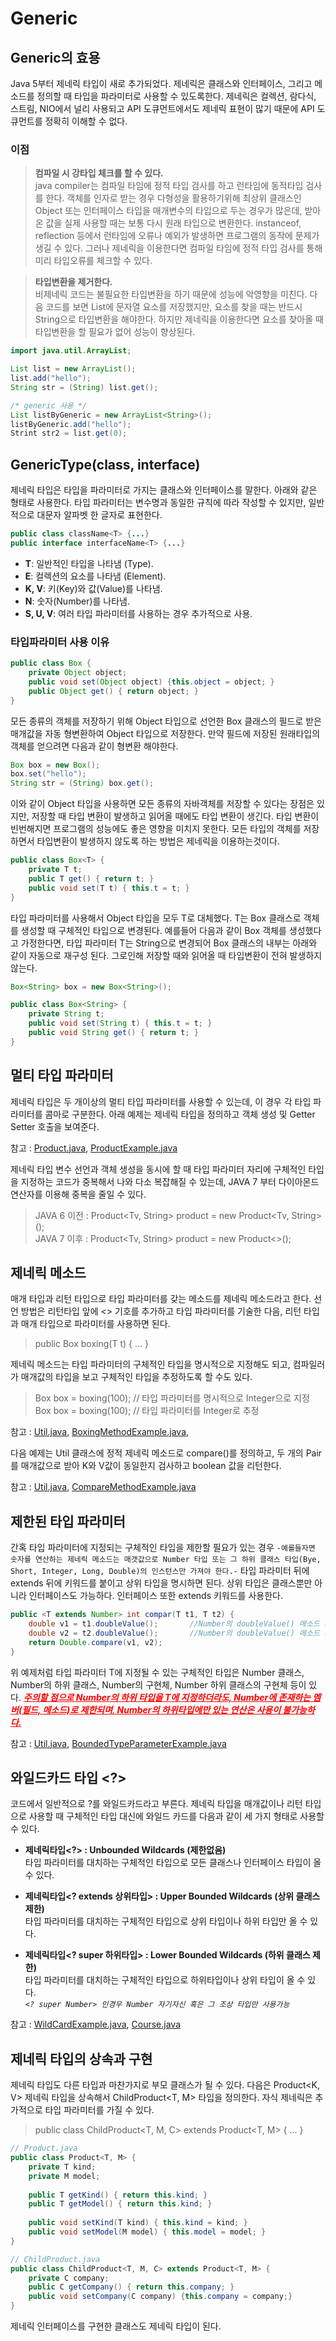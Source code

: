 # Generic
## Generic의 효용
Java 5부터 제네릭 타입이 새로 추가되었다. 제네릭은 클래스와 인터페이스, 그리고 메소드를 정의할 때 타입을 파라미터로 사용할 수 있도록한다. 제네릭은 컬렉션, 람다식, 스트림, NIO에서 널리 사용되고 API 도큐먼트에서도 제네릭 표현이 많기 때문에 API 도큐먼트를 정확히 이해할 수 없다.

### 이점

> **컴파일 시 강타입 체크를 할 수 있다.**  
> java compiler는 컴파일 타임에 정적 타입 검사를 하고 런타임에 동적타입 검사를 한다. 객체를 인자로 받는 경우 다형성을 활용하기위해 최상위 클래스인 Object 또는 인터페이스 타입을 매개변수의 타입으로 두는 경우가 많은데, 받아온 값을 실제 사용할 때는 보통 다시 원래 타입으로 변환한다. instanceof, reflection 등에서 런타임에 오류나 예외가 발생하면 프로그램의 동작에 문제가 생길 수 있다. 그러나 제네릭을 이용한다면 컴파일 타임에 정적 타입 검사를 통해 미리 타입오류를 체크할 수 있다.

> **타입변환을 제거한다.**  
> 비제네릭 코드는 불필요한 타입변환을 하기 때문에 성능에 악영향을 미친다. 다음 코드를 보면 List에 문자열 요소를 저장했지만, 요소를 찾을 때는 반드시 String으로 타입변환을 해야한다. 하지만 제네릭을 이용한다면 요소를 찾아올 때 타입변환을 할 필요가 없어 성능이 향상된다.

```java
import java.util.ArrayList;

List list = new ArrayList();
list.add("hello");
String str = (String) list.get();

/* generic 사용 */
List listByGeneric = new ArrayList<String>();
listByGeneric.add("hello");
Strint str2 = list.get(0);
```

## GenericType(class<T>, interface<T>)
제네릭 타입은 타입을 파라미터로 가지는 클래스와 인터페이스를 말한다. 아래와 같은 형태로 사용한다. 타입 파라미터는 변수명과 동일한 규칙에 따라 작성할 수 있지만, 일반적으로 대문자 알파벳 한 글자로 표현한다.
```java
public class className<T> {...}
public interface interfaceName<T> {...}
```
- **T**: 일반적인 타입을 나타냄 (Type).
- **E**: 컬렉션의 요소를 나타냄 (Element).
- **K, V**: 키(Key)와 값(Value)를 나타냄.
- **N**: 숫자(Number)를 나타냄.
- **S, U, V**: 여러 타입 파라미터를 사용하는 경우 추가적으로 사용.

### 타입파라미터 사용 이유
```java
public class Box {
    private Object object;
    public void set(Object object) {this.object = object; }
    public Object get() { return object; }
}
```
모든 종류의 객체를 저장하기 위해 Object 타입으로 선언한 Box 클래스의 필드로 받은 매개값을 자동 형변환하여 Object 타입으로 저장한다. 만약 필드에 저장된 원래타입의 객체를 얻으려면 다음과 같이 형변환 해야한다.  
```java
Box box = new Box();
box.set("hello");                  
String str = (String) box.get();
```
이와 같이 Object 타입을 사용하면 모든 종류의 자바객체를 저장할 수 있다는 장점은 있지만, 저장할 때 타입 변환이 발생하고 읽어올 때에도 타입 변환이 생긴다. 타입 변환이 빈번해지면 프로그램의 성능에도 좋은 영향을 미치지 못한다. 모든 타입의 객체를 저장하면서 타입변환이 발생하지 않도록 하는 방법은 제네릭을 이용하는것이다.
```java
public class Box<T> {
    private T t;
    public T get() { return t; }
    public void set(T t) { this.t = t; }
}
```
타입 파라미터를 사용해서 Object 타입을 모두 T로 대체했다. T는 Box 클래스로 객체를 생성할 때 구체적인 타입으로 변경된다. 예를들어 다음과 같이 Box 객체를 생성했다고 가정한다면, 타입 파라미터 T는 String으로 변경되어 Box 클래스의 내부는 아래와 같이 자동으로 재구성 된다. 그로인해 저장할 때와 읽어올 때 타입변환이 전혀 발생하지 않는다.
```java
Box<String> box = new Box<String>();

public class Box<String> {
    private String t;
    public void set(String t) { this.t = t; }
    public void String get() { return t; }
}
```

## 멀티 타입 파라미터
제네릭 타입은 두 개이상의 멀티 타입 파라미터를 사용할 수 있는데, 이 경우 각 타입 파라미터를 콤마로 구분한다. 아래 예제는 제네릭 타입을 정의하고 객체 생성 및 Getter Setter 호출을 보여준다.

참고 : [Product.java](./multiTypeParameter/Product.java), [ProductExample.java](./multiTypeParameter/ProductExample.java)

제네릭 타입 변수 선언과 객체 생성을 동시에 할 때 타입 파라미터 자리에 구체적인 타입을 지정하는 코드가 중복해서 나와 다소 복잡해질 수 있는데, JAVA 7 부터 다이아몬드 연산자를 이용해 중복을 줄일 수 있다.
> JAVA 6 이전 : Product<Tv, String> product = new Product<Tv, String>();  
> JAVA 7 이후 : Product<Tv, String> product = new Product<>();

## 제네릭 메소드
매개 타입과 리턴 타입으로 타입 파라미터를 갖는 메소드를 제네릭 메소드라고 한다. 선언 방법은 리턴타입 앞에 <> 기호를 추가하고 타입 파라미터를 기술한 다음, 리턴 타입과 매개 타입으로 파라미터를 사용하면 된다.
> public <T> Box boxing(T t) { ... }

제네릭 메소드는 타입 파라미터의 구체적인 타입을 명시적으로 지정해도 되고, 컴파일러가 매개값의 타입을 보고 구체적인 타입을 추정하도록 할 수도 있다.  
> Box<Integer> box = <Integer>boxing(100);      // 타입 파라미터를 명시적으로 Integer으로 지정  
> Box<Integer> box = boxing(100);               // 타입 파라미터를 Integer로 추정

참고 : [Util.java](./genericMethod/Util.java), [BoxingMethodExample.java](./genericMethod/BoxingMethodExample.java), 

다음 예제는 Util 클래스에 정적 제네릭 메소드로 compare()를 정의하고, 두 개의 Pair를 매개값으로 받아 K와 V값이 동일한지 검사하고 boolean 값을 리턴한다.

참고 : [Util.java](./genericMethod/Util.java), [CompareMethodExample.java](./genericMethod/CompareMethodExample.java)

## 제한된 타입 파라미터
간혹 타입 파라미터에 지정되는 구체적인 타입을 제한할 필요가 있는 경우 `-예를들자면 숫자를 연산하는 제네릭 메소드는 매갯값으로 Number 타입 또는 그 하위 클래스 타입(Bye, Short, Integer, Long, Double)의 인스턴스만 가져야 한다.-` 타입 파라미터 뒤에 extends 뒤에 키워드를 붙이고 상위 타입을 명시하면 된다. 상위 타입은 클래스뿐만 아니라 인터페이스도 가능하다. 인터페이스 또한 extends 키워드를 사용한다.  

```java
public <T extends Number> int compar(T t1, T t2) {
    double v1 = t1.doubleValue();       //Number의 doubleValue() 메소드 사용
    double v2 = t2.doubleValue();       //Number의 doubleValue() 메소드 사용
    return Double.compare(v1, v2);
}
```
위 예제처럼 타입 파라미터 T에 지정될 수 있는 구체적인 타입은 Number 클래스, Number의 하위 클래스, Number의 구현체, Number 하위 클래스의 구현체 등이 있다. <u style="color:red">***주의할 점으로 Number의 하위 타입을 T에 지정하더라도, Number에 존재하는 멤버(필드, 메소드)로 제한되며, Number의 하위타입에만 있는 연산은 사용이 불가능하다.***</u>

참고 : [Util.java](./boundedTypeParameter/Util.java), [BoundedTypeParameterExample.java](./boundedTypeParameter/BoundedTypeParameterExample.java)

## 와일드카드 타입 <?>
코드에서 일반적으로 ?를 와일드카드라고 부른다. 제네릭 타입을 매개값이나 리턴 타입으로 사용할 때 구체적인 타입 대신에 와일드 카드를 다음과 같이 세 가지 형태로 사용할 수 있다.  
- **제네릭타입<?> : Unbounded Wildcards (제한없음)**  
타입 파라미터를 대치하는 구체적인 타입으로 모든 클래스나 인터페이스 타입이 올 수 있다.  


- **제네릭타입<? extends 상위타입> : Upper Bounded Wildcards (상위 클래스 제한)**  
타입 파라미터를 대치하는 구체적인 타입으로 상위 타입이나 하위 타입만 올 수 있다.


- **제네릭타입<? super 하위타입> : Lower Bounded Wildcards (하위 클래스 제한)**  
타입 파라미터를 대치하는 구체적인 타입으로 하위타입이나 상위 타입이 올 수 있다.   
*`<? super Number> 인경우 Number 자기자신 혹은 그 조상 타입만 사용가능`*

참고 : [WildCardExample.java](./wildcardsType/WildCardExample.java), [Course.java](./wildcardsType/Course.java)

## 제네릭 타입의 상속과 구현
제네릭 타입도 다른 타입과 마찬가지로 부모 클래스가 될 수 있다. 다음은 Product<K, V> 제네릭 타입을 상속해서 ChildProduct<T, M> 타입을 정의한다. 자식 제네릭은 추가적으로 타입 파라미터를 가질 수 있다.  
> public class ChildProduct<T, M, C> extends Product<T, M> { ... }

```java
// Product.java
public class Product<T, M> {
    private T kind;
    private M model;
    
    public T getKind() { return this.kind; }
    public T getModel() { return this.kind; }
    
    public void setKind(T kind) { this.kind = kind; }
    public void setModel(M model) { this.model = model; }
}
```

```java
// ChildProduct.java
public class ChildProduct<T, M, C> extends Product<T, M> {
    private C company;
    public C getCompany() { return this.company; }
    public void setCompany(C company) {this.company = company;}
}
```

제네릭 인터페이스를 구현한 클래스도 제네릭 타입이 된다.